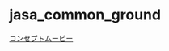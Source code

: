 # jasa_common_ground

[コンセプトムービー](https://y-kunii.github.io/jasa_common_ground/FACTORYTL_2025-03-02_HD.mp4)

